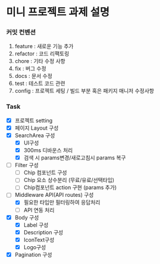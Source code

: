 # 미니 프로젝트 과제 설명

### 커밋 컨벤션

1. feature : 새로운 기능 추가
2. refactor : 코드 리팩토링
3. chore : 기타 수정 사항
4. fix : 버그 수정
5. docs : 문서 수정
6. test : 테스트 코드 관련
7. config : 프로젝트 세팅 / 빌드 부분 혹은 패키지 매니저 수정사항

### Task

- [x] 프로젝트 setting
- [x] 페이지 Layout 구성
- [x] SearchArea 구성
  - [x] UI구성
  - [x] 300ms 디바운스 처리
  - [x] 검색 시 params변경/새로고침시 params 복구
- [ ] Filter 구성
  - [ ] Chip 컴포넌트 구성
  - [ ] Chip 요소 상수분리 (무료/유료/선택타입)
  - [ ] Chip컴포넌트 action 구현 (params 추가)
- [ ] Middleware API(API routes) 구성
  - [x] 필요한 타입만 필터링하여 응답처리
  - [ ] API 연동 처리
- [x] Body 구성
  - [x] Label 구성
  - [x] Description 구성
  - [x] IconText구성
  - [x] Logo구성
- [x] Pagination 구성
